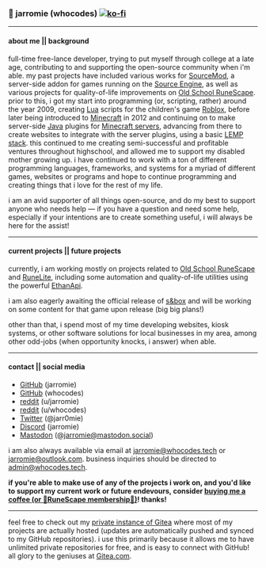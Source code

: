 ### 👾 jarromie (whocodes) [![ko-fi](https://ko-fi.com/img/githubbutton_sm.svg)](https://ko-fi.com/D1D3WD6SX)

___

#### about me || background

full-time free-lance developer, trying to put myself through college at a late age, contributing to and supporting the open-source community when i'm able. my past projects have included various works for [SourceMod](https://www.sourcemod.net/), a server-side addon for games running on the [Source Engine](https://en.wikipedia.org/wiki/Source_(game_engine)), as well as various projects for quality-of-life improvements on [Old School RuneScape](https://en.wikipedia.org/wiki/Old_School_RuneScape). prior to this, i got my start into programming (or, scripting, rather) around the year 2009, creating [Lua](https://en.wikipedia.org/wiki/Lua_(programming_language)) scripts for the children's game [Roblox](https://en.wikipedia.org/wiki/Roblox), before later being introduced to [Minecraft](https://en.wikipedia.org/wiki/Minecraft) in 2012 and continuing on to make server-side [Java](https://en.wikipedia.org/wiki/Java_(programming_language)) plugins for [Minecraft servers](https://en.wikipedia.org/wiki/Minecraft_server), advancing from there to create websites to integrate with the server plugins, using a basic [LEMP stack](https://en.wikipedia.org/wiki/Solution_stack#cite_ref-LEMPHome_12-0). this continued to me creating semi-successful and profitable ventures throughout highschool, and allowed me to support my disabled mother growing up. i have continued to work with a ton of different programming languages, frameworks, and systems for a myriad of different games, websites or programs and hope to continue programming and creating things that i love for the rest of my life.

i am an avid supporter of all things open-source, and do my best to support anyone who needs help — if you have a question and need some help, especially if your intentions are to create something useful, i will always be here for the assist!

___

#### current projects || future projects

currently, i am working mostly on projects related to [Old School RuneScape](https://en.wikipedia.org/wiki/Old_School_RuneScape) and [RuneLite](https://github.com/runelite), including some automation and quality-of-life utilities using the powerful [EthanApi](https://github.com/Ethan-Vann/EthanVannPlugins). 

i am also eagerly awaiting the official release of [s&box](https://sbox.game/) and will be working on some content for that game upon release (big big plans!) 

other than that, i spend most of my time developing websites, kiosk systems, or other software solutions for local businesses in my area, among other odd-jobs (when opportunity knocks, i answer) when able.

___

#### contact || social media

* [GitHub](https://github.com/jarromie) (jarromie)
* [GitHub](https://github.com/whocodes) (whocodes)
* [reddit](https://reddit.com/u/jarromie) (u/jarromie)
* [reddit](https://reddit.com/u/whocodes) (u/whocodes)
* [Twitter](https://twitter.com/jarr0mie) (@jarr0mie)
* [Discord](https://discordapp.com/users/552672975124561932) (jarromie)
* [Mastodon](https://mastodon.social/@jarromie) (@jarromie@mastodon.social)

i am also always available via email at [jarromie@whocodes.tech](mailto:jarromie@whocodes.tech) or [jarromie@outlook.com](mailto:jarromie@outlook.com). business inquiries should be directed to [admin@whocodes.tech](mailto:admin@whocodes.tech).

**if you're able to make use of any of the projects i work on, and you'd like to support my current work or future endevours, consider [buying me a coffee (or 🦀RuneScape membership🦀)](https://ko-fi.com/D1D3WD6SX)! thanks!**


___

feel free to check out my [private instance of Gitea](https://git.whocodes.tech/) where most of my projects are actually hosted (updates are automatically pushed and synced to my GitHub repositories). i use this primarily because it allows me to have unlimited private repositories for free, and is easy to connect with GitHub! all glory to the geniuses at [Gitea.com](https://gitea.com/).